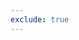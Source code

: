 ```yaml
---
exclude: true
---
```



<!--

|Проект|Финал||Статус|
|-|-|-|-|
|[Собчак](sobchak)|25/03|🔵|Вышел|
|Gifford|19/05|⚪|Отложен|
|Manabo|21/08|🟢|Идет|
|БСПРЦ|15/09|🟢|Идет|



|🟠|Подготовка|🟢|Идет|
|🔴|Завершение|🔵|Вышел|
|⚪|Отложен|

-->
